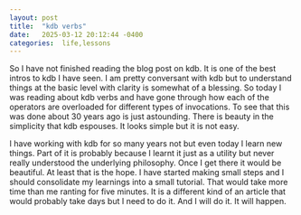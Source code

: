 ```yaml
---
layout: post
title:  "kdb verbs"
date:   2025-03-12 20:12:44 -0400
categories:  life,lessons
---
```


So I have not finished reading the blog post on kdb. It is one of the best intros to kdb I have seen. I am pretty conversant with kdb but to understand things at the basic level with clarity is somewhat of a blessing. So today I was reading about kdb verbs and have gone through how each of the operators are overloaded for different types of invocations. To see that this was done about 30 years ago is just astounding. There is beauty in the simplicity that kdb espouses. It looks simple but it is not easy.

I have working with kdb for so many years not but even today I learn new things. Part of it is probably because I learnt it just as a utility but never really understood the underlying philosophy. Once I get there it would be beautiful. At least that is the hope. I have started making small steps and I should consolidate my learnings into a small tutorial. That would take more time than me ranting for five minutes. It is a different kind of an article that would probably take days but I need to do it. And I will do it. It will happen. 


